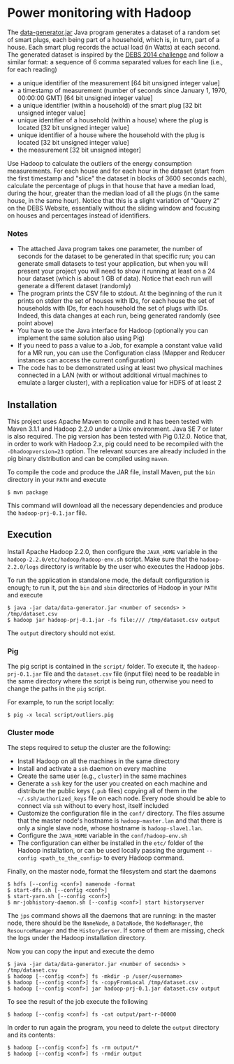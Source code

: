 Power monitoring with Hadoop
============================

The [data-generator.jar](http://corsi.dei.polimi.it/distsys/pub/data-generator.jar)
Java program generates a dataset of a random set of smart plugs, each being
part of a household, which is, in turn, part of a house.
Each smart plug records the actual load (in Watts) at each second. The
generated dataset is inspired by the [DEBS 2014
challenge](http://www.cse.iitb.ac.in/debs2014/?page_id=42) and follow a similar
format: a sequence of 6 comma separated values for each line (i.e., for each
reading)

* a unique identifier of the measurement [64 bit unsigned integer value]
* a timestamp of measurement (number of seconds since January 1, 1970, 00:00:00
  GMT) [64 bit unsigned integer value]
* a unique identifier (within a household) of the smart plug [32 bit unsigned
  integer value]
* unique identifier of a household (within a house) where the plug is located
  [32 bit unsigned integer value]
* unique identifier of a house where the household with the plug is located [32
  bit unsigned integer value]
* the measurement [32 bit unsigned integer]

Use Hadoop to calculate the outliers of the energy consumption measurements.
For each house and for each hour in the dataset (start from the first timestamp
and "slice" the dataset in blocks of 3600 seconds each), calculate the
percentage of plugs in that house that have a median load, during the hour,
greater than the median load of all the plugs (in the same house, in the same
hour). Notice that this is a slight variation of "Query 2" on the DEBS Website,
essentially without the sliding window and focusing on houses and percentages
instead of identifiers.

### Notes

* The attached Java program takes one parameter, the number of seconds for the
  dataset to be generated in that specific run; you can generate small datasets
  to test your application, but when you will present your project you will
  need to show it running at least on a 24 hour dataset (which is about 1 GB of
  data). Notice that each run will generate a different dataset (randomly)
* The program prints the CSV file to stdout. At the beginning of the run it
  prints on stderr the set of houses with IDs, for each house the set of
  households with IDs, for each household the set of plugs with IDs. Indeed,
  this data changes at each run, being generated randomly (see point above)
* You have to use the Java interface for Hadoop (optionally you can implement
  the same solution also using Pig)
* If you need to pass a value to a Job, for example a constant value valid for
  a MR run, you can use the Configuration class (Mapper and Reducer instances
  can access the current configuration)
* The code has to be demonstrated using at least two physical machines
  connected in a LAN (with or without additional virtual machines to emulate a
  larger cluster), with a replication value for HDFS of at least 2


## Installation

This project uses Apache Maven to compile and it has been tested with Maven 3.1.1 and Hadoop 2.2.0 under a Unix environment.
Java SE 7 or later is also required.
The pig version has been tested with Pig 0.12.0. Notice that, in order to work with Hadoop 2.x, pig could need to be recompiled
with the `-Dhadoopversion=23` option. The relevant sources are already included in the pig binary distribution and can be compiled using `maven`.

To compile the code and produce the JAR file, install Maven, put the `bin` directory in your `PATH` and execute

```
$ mvn package
```

This command will download all the necessary dependencies and produce the `hadoop-prj-0.1.jar` file.

## Execution

Install Apache Hadoop 2.2.0, then configure the `JAVA_HOME` variable in the `hadoop-2.2.0/etc/hadoop/hadoop-env.sh` script.
Make sure that the `hadoop-2.2.0/logs` directory is writable by the user who executes the Hadoop jobs.

To run the application in standalone mode, the default configuration is enough; to run it, put the `bin` and `sbin` directories of Hadoop in your `PATH` and execute
```
$ java -jar data/data-generator.jar <number of seconds> > /tmp/dataset.csv
$ hadoop jar hadoop-prj-0.1.jar -fs file:/// /tmp/dataset.csv output
```
The `output` directory should not exist.

### Pig

The pig script is contained in the `script/` folder. To execute it, the `hadoop-prj-0.1.jar` file and the `dataset.csv` file (input file) need
to be readable in the same directory where the script is being run, otherwise you need to change the paths in the `pig` script.

For example, to run the script locally:
```
$ pig -x local script/outliers.pig
```

### Cluster mode

The steps required to setup the cluster are the following:
* Install Hadoop on all the machines in the same directory
* Install and activate a `ssh` daemon on every machine
* Create the same user (e.g., `cluster`) in the same machines
* Generate a `ssh` key for the user you created on each machine
  and distribute the public keys (`.pub` files) copying all of them
  in the `~/.ssh/authorized_keys` file on each node. Every node should
  be able to connect via `ssh` without to every host, itself included
* Customize the configuration file in the `conf/` directory. The files assume
  that the master node's hostname is `hadoop-master.lan` and that there is only a
  single slave node, whose hostname is `hadoop-slave1.lan`.
* Configure the `JAVA_HOME` variable in the `conf/hadoop-env.sh`
* The configuration can either be installed
  in the `etc/` folder of the Hadoop installation, or can be used locally
  passing the argument `--config <path_to_the_config>` to every Hadoop command.

Finally, on the master node, format the filesystem and start the daemons
```
$ hdfs [--config <conf>] namenode -format
$ start-dfs.sh [--config <conf>]
$ start-yarn.sh [--config <conf>]
$ mr-jobhistory-daemon.sh [--config <conf>] start historyserver
```
The `jps` command shows all the daemons that are running: in the master node, there should be the `NameNode`, a `DataNode`, the `NodeManager`, the `ResourceManager` and the `HistoryServer`.
If some of them are missing, check the logs under the Hadoop installation directory.

Now you can copy the input and execute the demo
```
$ java -jar data/data-generator.jar <number of seconds> > /tmp/dataset.csv
$ hadoop [--config <conf>] fs -mkdir -p /user/<username>
$ hadoop [--config <conf>] fs -copyFromLocal /tmp/dataset.csv .
$ hadoop [--config <conf>] jar hadoop-prj-0.1.jar dataset.csv output
```
To see the result of the job execute the following
```
$ hadoop [--config <conf>] fs -cat output/part-r-00000
```
In order to run again the program, you need to delete the `output` directory and its contents:
```
$ hadoop [--config <conf>] fs -rm output/*
$ hadoop [--config <conf>] fs -rmdir output
```
